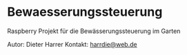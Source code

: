 # Bewaesserungssteuerung
Raspberry Projekt für die Bewässerungssteuerung im Garten

Autor: Dieter Harrer
Kontakt: harrdie@web.de
